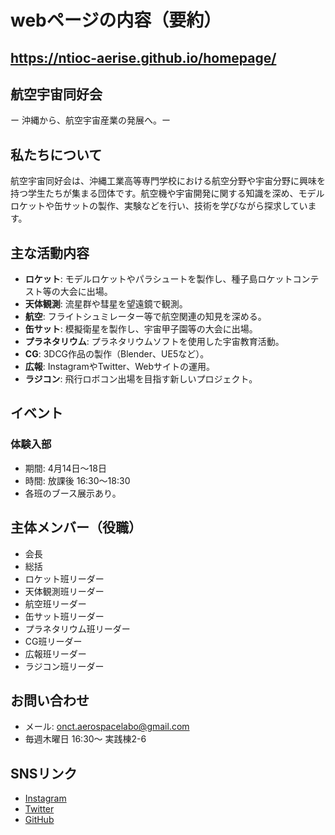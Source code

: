 
# webページの内容（要約）
https://ntioc-aerise.github.io/homepage/
---

## 航空宇宙同好会
ー 沖縄から、航空宇宙産業の発展へ。ー

## 私たちについて

航空宇宙同好会は、沖縄工業高等専門学校における航空分野や宇宙分野に興味を持つ学生たちが集まる団体です。航空機や宇宙開発に関する知識を深め、モデルロケットや缶サットの製作、実験などを行い、技術を学びながら探求しています。

## 主な活動内容

- **ロケット**: モデルロケットやパラシュートを製作し、種子島ロケットコンテスト等の大会に出場。
- **天体観測**: 流星群や彗星を望遠鏡で観測。
- **航空**: フライトシュミレーター等で航空関連の知見を深める。
- **缶サット**: 模擬衛星を製作し、宇宙甲子園等の大会に出場。
- **プラネタリウム**: プラネタリウムソフトを使用した宇宙教育活動。
- **CG**: 3DCG作品の製作（Blender、UE5など）。
- **広報**: InstagramやTwitter、Webサイトの運用。
- **ラジコン**: 飛行ロボコン出場を目指す新しいプロジェクト。

## イベント

### 体験入部
- 期間: 4月14日〜18日
- 時間: 放課後 16:30〜18:30
- 各班のブース展示あり。

## 主体メンバー（役職）

- 会長
- 総括
- ロケット班リーダー
- 天体観測班リーダー
- 航空班リーダー
- 缶サット班リーダー
- プラネタリウム班リーダー
- CG班リーダー
- 広報班リーダー
- ラジコン班リーダー

## お問い合わせ

- メール: onct.aerospacelabo@gmail.com
- 毎週木曜日 16:30〜 実践棟2-6

## SNSリンク

- [Instagram](https://www.instagram.com)
- [Twitter](https://twitter.com)
- [GitHub](https://github.com)
